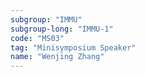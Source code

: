 ```yaml
---
subgroup: "IMMU"
subgroup-long: "IMMU-1"
code: "MS03"
tag: "Minisymposium Speaker"
name: "Wenjing Zhang"
---
```

